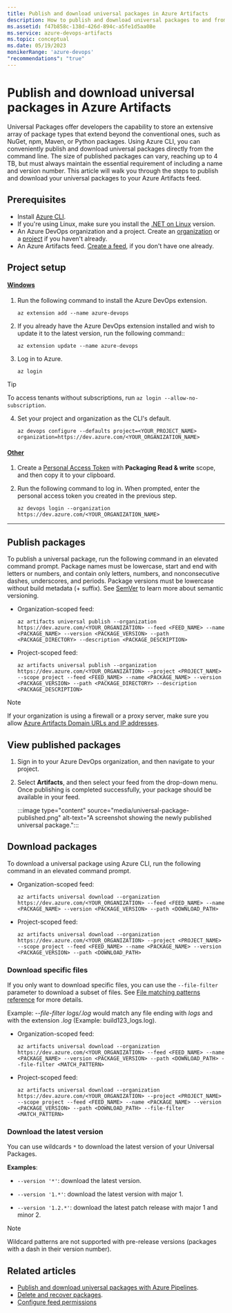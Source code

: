 ```yaml
---
title: Publish and download universal packages in Azure Artifacts
description: How to publish and download universal packages to and from Artifacts feeds.
ms.assetid: f47b858c-138d-426d-894c-a5fe1d5aa08e
ms.service: azure-devops-artifacts
ms.topic: conceptual
ms.date: 05/19/2023
monikerRange: 'azure-devops'
"recommendations": "true"
---
```


# Publish and download universal packages in Azure Artifacts

Universal Packages offer developers the capability to store an extensive array of package types that extend beyond the conventional ones, such as NuGet, npm, Maven, or Python packages. Using Azure CLI, you can conveniently publish and download universal packages directly from the command line. The size of published packages can vary, reaching up to 4 TB, but must always maintain the essential requirement of including a name and version number. This article will walk you through the steps to publish and download your universal packages to your Azure Artifacts feed.

## Prerequisites

- Install [Azure CLI](/cli/azure/install-azure-cli).
- If you're using Linux, make sure you install the [.NET on Linux](/dotnet/core/linux-prerequisites) version.
- An Azure DevOps organization and a project. Create an [organization](../../organizations/accounts/create-organization.md) or a [project](../..//organizations/projects/create-project.md) if you haven't already.
- An Azure Artifacts feed. [Create a feed](../../artifacts/get-started-nuget.md#create-a-feed), if you don't have one already.

## Project setup

#### [Windows](#tab/Windows/)

1. Run the following command to install the Azure DevOps extension.

   ```azurecli
   az extension add --name azure-devops
   ```

2. If you already have the Azure DevOps extension installed and wish to update it to the latest version, run the following command::

   ```azurecli
   az extension update --name azure-devops
   ```

3. Log in to Azure.

    ```azurecli
    az login
    ```

> [!TIP]
> To access tenants without subscriptions, run `az login --allow-no-subscription`.

4. Set your project and organization as the CLI's default.

    ```azurecli
    az devops configure --defaults project=<YOUR_PROJECT_NAME> organization=https://dev.azure.com/<YOUR_ORGANIZATION_NAME> 
    ```

#### [Other](#tab/Other/)

1. Create a [Personal Access Token](../../organizations/accounts/use-personal-access-tokens-to-authenticate.md) with **Packaging Read & write** scope, and then copy it to your clipboard.

1. Run the following command to log in. When prompted, enter the personal access token you created in the previous step.
 
    ```azurecli
    az devops login --organization https://dev.azure.com/<YOUR_ORGANIZATION_NAME> 
    ```
***

## Publish packages

To publish a universal package, run the following command in an elevated command prompt. Package names must be lowercase, start and end with letters or numbers, and contain only letters, numbers, and nonconsecutive dashes, underscores, and periods. Package versions must be lowercase without build metadata (+ suffix). See [SemVer](https://semver.org/spec/v2.0.0.html) to learn more about semantic versioning.

- Organization-scoped feed:

    ```azurecli
    az artifacts universal publish --organization https://dev.azure.com/<YOUR_ORGANIZATION> --feed <FEED_NAME> --name <PACKAGE_NAME> --version <PACKAGE_VERSION> --path <PACKAGE_DIRECTORY> --description <PACKAGE_DESCRIPTION>
    ```

- Project-scoped feed:

    ```azurecli
    az artifacts universal publish --organization https://dev.azure.com/<YOUR_ORGANIZATION> --project <PROJECT_NAME> --scope project --feed <FEED_NAME> --name <PACKAGE_NAME> --version <PACKAGE_VERSION> --path <PACKAGE_DIRECTORY> --description <PACKAGE_DESCRIPTION>
    ```

> [!NOTE]
> If your organization is using a firewall or a proxy server, make sure you allow [Azure Artifacts Domain URLs and IP addresses](../../organizations/security/allow-list-ip-url.md#azure-artifacts). 

## View published packages

1. Sign in to your Azure DevOps organization, and then navigate to your project.

1. Select **Artifacts**, and then select your feed from the drop-down menu. Once publishing is completed successfully, your package should be available in your feed.

    :::image type="content" source="media/universal-package-published.png" alt-text="A screenshot showing the newly published universal package.":::

## Download packages

To download a universal package using Azure CLI, run the following command in an elevated command prompt.

- Organization-scoped feed:

    ```azurecli
    az artifacts universal download --organization https://dev.azure.com/<YOUR_ORGANIZATION> --feed <FEED_NAME> --name <PACKAGE_NAME> --version <PACKAGE_VERSION> --path <DOWNLOAD_PATH>
    ```

- Project-scoped feed:

    ```azurecli
    az artifacts universal download --organization https://dev.azure.com/<YOUR_ORGANIZATION> --project <PROJECT_NAME> --scope project --feed <FEED_NAME> --name <PACKAGE_NAME> --version <PACKAGE_VERSION> --path <DOWNLOAD_PATH>
    ```

### Download specific files

If you only want to download specific files, you can use the `--file-filter` parameter to download a subset of files. See [File matching patterns reference](../../pipelines/tasks/file-matching-patterns.md) for more details.

Example: *--file-filter *logs/*.log* would match any file ending with *logs* and with the extension *.log* (Example: build123_logs.log). 

- Organization-scoped feed:

    ```azurecli
    az artifacts universal download --organization https://dev.azure.com/<YOUR_ORGANIZATION> --feed <FEED_NAME> --name <PACKAGE_NAME> --version <PACKAGE_VERSION> --path <DOWNLOAD_PATH> --file-filter <MATCH_PATTERN>
    ```
- Project-scoped feed:

    ```azurecli
    az artifacts universal download --organization https://dev.azure.com/<YOUR_ORGANIZATION> --project <PROJECT_NAME> --scope project --feed <FEED_NAME> --name <PACKAGE_NAME> --version <PACKAGE_VERSION> --path <DOWNLOAD_PATH> --file-filter <MATCH_PATTERN>
    ```

### Download the latest version

You can use wildcards `*` to download the latest version of your Universal Packages.

**Examples**:

- `--version '*'`: download the latest version.

- `--version '1.*'`: download the latest version with major 1.

- `--version '1.2.*'`: download the latest patch release with major 1 and minor 2.
  
> [!NOTE]
> Wildcard patterns are not supported with pre-release versions (packages with a dash in their version number).

## Related articles

- [Publish and download universal packages with Azure Pipelines](../../pipelines/artifacts/universal-packages.md).
- [Delete and recover packages](../how-to/delete-and-recover-packages.md).
- [Configure feed permissions](../feeds/feed-permissions.md)
